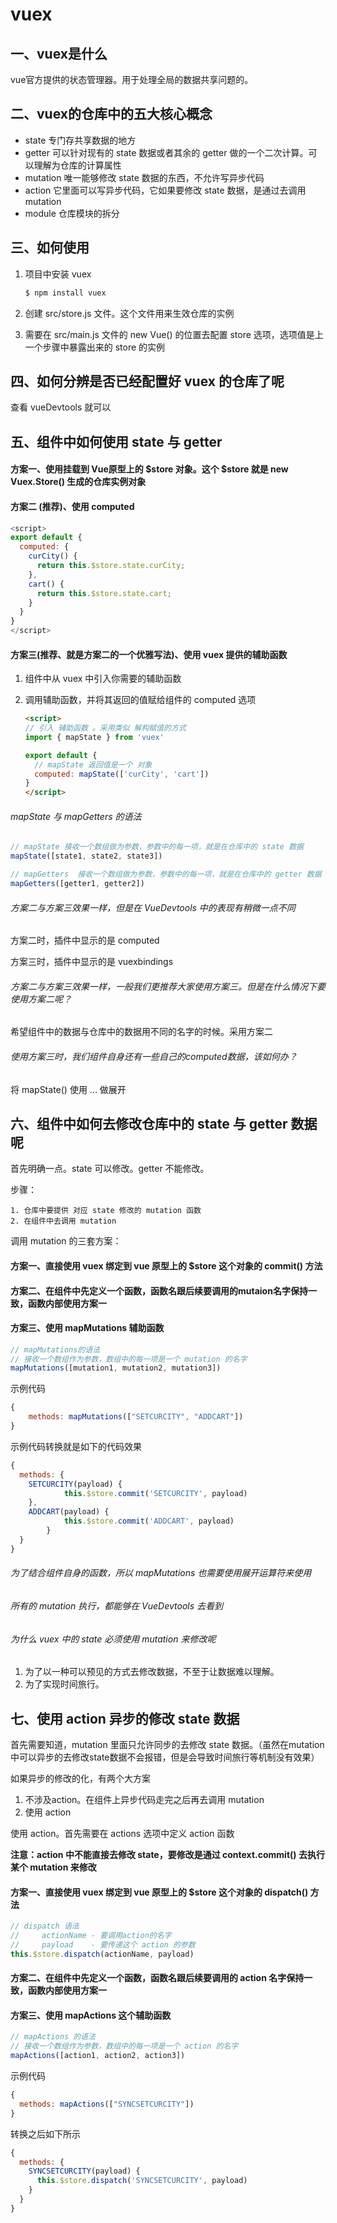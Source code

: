# vuex

## 一、vuex是什么

vue官方提供的状态管理器。用于处理全局的数据共享问题的。

## 二、vuex的仓库中的五大核心概念

- state				专门存共享数据的地方
- getter               可以针对现有的 state 数据或者其余的 getter 做的一个二次计算。可以理解为仓库的计算属性
- mutation          唯一能够修改 state 数据的东西，不允许写异步代码
- action               它里面可以写异步代码，它如果要修改 state 数据，是通过去调用 mutation
- module              仓库模块的拆分

## 三、如何使用

1. 项目中安装 vuex

   ```bash
   $ npm install vuex
   ```

2. 创建 src/store.js 文件。这个文件用来生效仓库的实例

3. 需要在 src/main.js 文件的 new Vue() 的位置去配置 store 选项，选项值是上一个步骤中暴露出来的 store 的实例

## 四、如何分辨是否已经配置好 vuex 的仓库了呢

查看 vueDevtools 就可以

## 五、组件中如何使用 state 与 getter

#### 方案一、使用挂载到 Vue原型上的 **$store** 对象。这个 $store 就是 new Vuex.Store() 生成的仓库实例对象

#### 方案二 (推荐)、使用 computed 

```js
<script>
export default {
  computed: {
    curCity() {
      return this.$store.state.curCity;
    },
    cart() {
      return this.$store.state.cart;
    }
  }
}  
</script>
```

#### 方案三(推荐、就是方案二的一个优雅写法)、使用 vuex 提供的辅助函数

1. 组件中从 vuex 中引入你需要的辅助函数

2. 调用辅助函数，并将其返回的值赋给组件的 computed 选项

   ```html
   <script>
   // 引入 辅助函数 。采用类似 解构赋值的方式
   import { mapState } from 'vuex'
   
   export default {
     // mapState 返回值是一个 对象
     computed: mapState(['curCity', 'cart'])
   }  
   </script>
   ```

###### mapState 与 mapGetters 的语法

```js
// mapState 接收一个数组做为参数，参数中的每一项，就是在仓库中的 state 数据
mapState([state1, state2, state3])

// mapGetters  接收一个数组做为参数，参数中的每一项，就是在仓库中的 getter 数据
mapGetters([getter1, getter2])
```

###### 方案二与方案三效果一样，但是在 VueDevtools 中的表现有稍微一点不同

方案二时，插件中显示的是 computed

方案三时，插件中显示的是 vuexbindings

###### 方案二与方案三效果一样，一般我们更推荐大家使用方案三。但是在什么情况下要使用方案二呢？

希望组件中的数据与仓库中的数据用不同的名字的时候。采用方案二

###### 使用方案三时，我们组件自身还有一些自己的computed数据，该如何办？

将 mapState() 使用 ... 做展开

## 六、组件中如何去修改仓库中的 state 与 getter 数据呢

首先明确一点。state 可以修改。getter 不能修改。

步骤：

	1. 仓库中要提供 对应 state 修改的 mutation 函数
 	2. 在组件中去调用 mutation

调用 mutation 的三套方案：

#### 方案一、直接使用 vuex 绑定到 vue  原型上的 $store 这个对象的 commit() 方法

#### 方案二、在组件中先定义一个函数，函数名跟后续要调用的mutaion名字保持一致，函数内部使用方案一

#### 方案三、使用 mapMutations 辅助函数

```js
// mapMutations的语法
// 接收一个数组作为参数，数组中的每一项是一个 mutation 的名字
mapMutations([mutation1, mutation2, mutation3])
```

示例代码

```js
{
	methods: mapMutations(["SETCURCITY", "ADDCART"])
}
```

示例代码转换就是如下的代码效果

```js
{
  methods: {
    SETCURCITY(payload) {
			this.$store.commit('SETCURCITY', payload)
    },
    ADDCART(payload) {
			this.$store.commit('ADDCART', payload)
		}
  }
}
```

###### 为了结合组件自身的函数，所以 mapMutations 也需要使用展开运算符来使用

###### 所有的 mutation 执行，都能够在 VueDevtools 去看到

###### 为什么 vuex 中的 state 必须使用 mutation 来修改呢

1. 为了以一种可以预见的方式去修改数据，不至于让数据难以理解。
2. 为了实现时间旅行。

## 七、使用 action 异步的修改 state 数据

首先需要知道，mutation 里面只允许同步的去修改 state 数据。（虽然在mutation中可以异步的去修改state数据不会报错，但是会导致时间旅行等机制没有效果）

如果异步的修改的化，有两个大方案

1. 不涉及action。在组件上异步代码走完之后再去调用 mutation
2. 使用 action



使用 action。首先需要在 actions 选项中定义 action 函数

**注意：action 中不能直接去修改 state，要修改是通过 context.commit() 去执行某个 mutation 来修改**

#### 方案一、直接使用 vuex 绑定到 vue  原型上的 $store 这个对象的 dispatch() 方法

```js
// dispatch 语法
//     actionName - 要调用action的名字
//     payload    - 要传递这个 action 的参数
this.$store.dispatch(actionName, payload)
```

#### 方案二、在组件中先定义一个函数，函数名跟后续要调用的 action 名字保持一致，函数内部使用方案一

#### 方案三、使用 mapActions 这个辅助函数

```js
// mapActions 的语法
// 接收一个数组作为参数，数组中的每一项是一个 action 的名字
mapActions([action1, action2, action3])
```

示例代码

```js
{
  methods: mapActions(["SYNCSETCURCITY"])
}
```

转换之后如下所示

```js
{
  methods: {
    SYNCSETCURCITY(payload) {
      this.$store.dispatch('SYNCSETCURCITY', payload)
    }
  }
}
```













